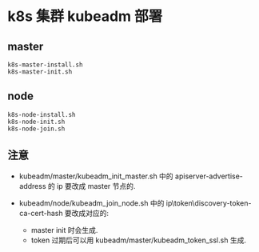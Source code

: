 
# k8s 集群 kubeadm 部署

## master
```
k8s-master-install.sh  
k8s-master-init.sh  
```

## node
```
k8s-node-install.sh  
k8s-node-init.sh       
k8s-node-join.sh     
```

## 注意

- kubeadm/master/kubeadm_init_master.sh 中的 apiserver-advertise-address 的 ip 要改成 master 节点的.

- kubeadm/node/kubeadm_join_node.sh 中的 ip\token\discovery-token-ca-cert-hash 要改成对应的:
    - master init 时会生成.
    - token 过期后可以用 kubeadm/master/kubeadm_token_ssl.sh 生成.